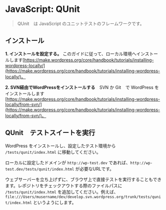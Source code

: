 <!--
# JavaScript: QUnit
-->
# JavaScript: QUnit

<!--
> QUnit is a JavaScript unit testing framework.
-->
> QUnit　は JavaScript のユニットテストのフレームワークです。

<!--
## Installation
-->
## インストール

<!--
**1. Set up your install.** Follow one of the guides to setup your local install [https://make.wordpress.org/core/handbook/tutorials/installing-wordpress-locally/](https://make.wordpress.org/core/handbook/tutorials/installing-wordpress-locally/).
-->
**1. インストールを設定する。** このガイドに従って、ローカル環境へインストールします[https://make.wordpress.org/core/handbook/tutorials/installing-wordpress-locally/](https://make.wordpress.org/core/handbook/tutorials/installing-wordpress-locally/)。

<!--
**2. Install WordPress via SVN** Install WordPress via SVN or Git [https://make.wordpress.org/core/handbook/tutorials/installing-wordpress-locally/from-svn/](https://make.wordpress.org/core/handbook/tutorials/installing-wordpress-locally/from-svn/).
-->
**2. SVN経由でWordPressをインストールする**　SVN か Git　で WordPress をインストールします[https://make.wordpress.org/core/handbook/tutorials/installing-wordpress-locally/from-svn/](https://make.wordpress.org/core/handbook/tutorials/installing-wordpress-locally/from-svn/)。

<!--
## Running the QUnit Test Suite
-->
## QUnit　テストスイートを実行

<!--
From your now installed and configured WordPress testing installation navigate to `/tests/qunit/index.html`.
-->
WordPress をインストールし、設定したテスト環境から `/tests/qunit/index.html` に移動してください。

<!--
If your locally setup domain is `http://wp-test.dev` then `http://wp-test.dev/tests/qunit/index.html` is the URL you want.
-->
ローカルに設定したドメインが `http://wp-test.dev` であれば、`http://wp-test.dev/tests/qunit/index.html` が必要なURLです。

<!--
You can also run the tests directly in the browser without setting up a web server, append `/tests/qunit/index.html` to the the file path of your repo check out, for example `file:///Users/myusername/dev/develop.svn.wordpress.org/trunk/tests/qunit/index.html`
-->
ウェブサーバーを立ち上げずに、ブラウザ上で直接テストを実行することもできます。レポジトリをチェックアウトする際のファイルパスに `/tests/qunit/index.html` を追加してください。例えば、`file:///Users/musername/dev/develop.svn.wordpress.org/trunk/tests/qunit/index.html` というようにします。
